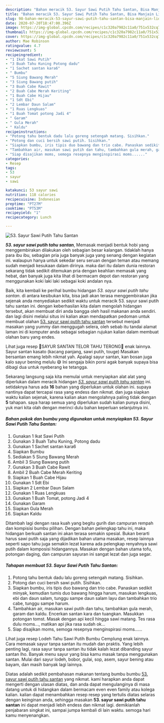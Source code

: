 ```yaml
---
description: "Bahan meracik 53. Sayur Sawi Putih Tahu Santan, Bisa Manjain Lidah"
title: "Bahan meracik 53. Sayur Sawi Putih Tahu Santan, Bisa Manjain Lidah"
slug: 98-bahan-meracik-53-sayur-sawi-putih-tahu-santan-bisa-manjain-lidah
date: 2020-07-20T18:47:00.396Z
image: https://img-global.cpcdn.com/recipes/c1c320a7982c11a0/751x532cq70/53-sayur-sawi-putih-tahu-santan-foto-resep-utama.jpg
thumbnail: https://img-global.cpcdn.com/recipes/c1c320a7982c11a0/751x532cq70/53-sayur-sawi-putih-tahu-santan-foto-resep-utama.jpg
cover: https://img-global.cpcdn.com/recipes/c1c320a7982c11a0/751x532cq70/53-sayur-sawi-putih-tahu-santan-foto-resep-utama.jpg
author: Mae Robinson
ratingvalue: 4.7
reviewcount: 5
recipeingredient:
- "1 Ikat Sawi Putih"
- "3 Buah Tahu Kuning Potong dadu"
- "1 Sachet santan kara6"
- " Bumbu"
- "5 Siung Bawang Merah"
- "3 Siung Bawang putih"
- "3 Buah Cabe Rawit"
- "2 Buah Cabe Merah Keriting"
- "1 Buah Cabe Hijau"
- "1 Sdt Ebi"
- "2 Lembar Daun Salam"
- "1 Ruas Lengkuas"
- "1 Buah Tomat potong Jadi 4"
- " Garam"
- " Gula Merah"
- " Kaldu"
recipeinstructions:
- "Potong tahu bentuk dadu lalu goreng setengah matang. Sisihkan."
- "Potong dan cuci bersih sawi putih. Sisihkan."
- "Siapkan bumbu, iris tipis duo bawang dan trio cabe. Panaskan sedikit minyak, kemudian tumis duo bawang hingga harum, masukan lengkuas, ebi dan daun salam, tunggu sampe daun salam layu dan tambahkan trio cabe, tunggu sampe harum."
- "Tambahkan air, masukan sawi putih dan tahu, tambahkan gula merah, garam dan kaldu. Encerkan santan kara dan tuangkan. Masukkan potongan tomst. Masak dengan api kecil hingga sawi matang. Tes rasa dulu moms..., matikan api jika rasa sudah ok..."
- "Siap disajikan moms, semoga resepnya menginspirasi moms......"
categories:
- Resep
tags:
- 53
- sayur
- sawi

katakunci: 53 sayur sawi 
nutrition: 118 calories
recipecuisine: Indonesian
preptime: "PT27M"
cooktime: "PT53M"
recipeyield: "1"
recipecategory: Lunch

---
```



![53. Sayur Sawi Putih Tahu Santan](https://img-global.cpcdn.com/recipes/c1c320a7982c11a0/751x532cq70/53-sayur-sawi-putih-tahu-santan-foto-resep-utama.jpg)

<b><i>53. sayur sawi putih tahu santan</i></b>, Memasak menjadi bentuk hobi yang menggembirakan dilakukan oleh sebagian besar kalangan. tidaklah hanya para ibu ibu, sebagian pria juga banyak juga yang senang dengan kegiatan ini. walaupun hanya untuk sekedar seru seruan dengan teman atau memang sudah menjadi kesukaan dalam dirinya. maka dari itu dalam dunia restoran sekarang tidak sedikit ditemukan pria dengan keahlian memasak yang hebat, dan banyak juga kita lihat di bermacam depot dan restoran yang menggunakan koki laki laki sebagai koki andalan nya.

Baik, kita kembali ke perihal bumbu hidangan <i>53. sayur sawi putih tahu santan</i>. di antara kesibukan kita, bisa jadi akan terasa menggembirakan jika sejenak anda menyediakan sedikit waktu untuk meracik 53. sayur sawi putih tahu santan ini. dengan keberhasilan kita dalam mengolah hidangan tersebut, akan membuat diri anda bangga oleh hasil makanan anda sendiri. dan lagi disini melalui situs ini kalian akan mendapatkan pedoman untuk membuat olahan <u>53. sayur sawi putih tahu santan</u> tersebut menjadi masakan yang yummy dan menggugah selera, oleh sebab itu tandai alamat laman ini di komputer anda sebagai sebagian rujukan kalian dalam membuat olahan baru yang endes.

Lihat juga resep 💜SAYUR SANTAN TELOR TAHU TERONG💜 enak lainnya. Sayur santan kasato (kacang panjang, sawi putih, touge) Masakan bersantan emang lebih nikmat yah. Apalagi sayur santan, kan bosan juga kalo sayur bening melulu 😅 Ini sengaja bikin porsi agak banyak supaya bisa dibagi dua untuk nyeberang ke tetangga.


Sekarang langsung saja kita memulai untuk menyiapkan alat alat yang diperlukan dalam meracik hidangan <u><i>53. sayur sawi putih tahu santan</i></u> ini. setidaknya harus ada <b>16</b> bahan yang diperlukan untuk olahan ini. supaya nantinya dapat tercapai rasa yang endess dan nikmat. dan juga siapkan waktu kalian sejenak, karena kalian akan mengolahnya paling tidak dengan <b>5</b> tahapan. saya harap semua yang diperlukan sudah kalian punya disini, yuk mari kita olah dengan merinci dulu bahan keperluan selanjutnya ini.

<!--inarticleads1-->

##### Bahan pokok dan bumbu yang digunakan untuk menyiapkan 53. Sayur Sawi Putih Tahu Santan:

1. Gunakan 1 Ikat Sawi Putih
1. Gunakan 3 Buah Tahu Kuning, Potong dadu
1. Gunakan 1 Sachet santan kara6
1. Siapkan  Bumbu
1. Sediakan 5 Siung Bawang Merah
1. Ambil 3 Siung Bawang putih
1. Gunakan 3 Buah Cabe Rawit
1. Ambil 2 Buah Cabe Merah Keriting
1. Siapkan 1 Buah Cabe Hijau
1. Gunakan 1 Sdt Ebi
1. Siapkan 2 Lembar Daun Salam
1. Gunakan 1 Ruas Lengkuas
1. Gunakan 1 Buah Tomat, potong Jadi 4
1. Gunakan  Garam
1. Siapkan  Gula Merah
1. Siapkan  Kaldu


Ditambah lagi dengan rasa kuah yang begitu gurih dan campuran rempah dan kompisisi bumbu pilihan. Dengan bahan pelengkap tahu ini, maka hidangan berkuah santan ini akan terasa semakin spesial. Bukan berarti harus sawi putih saja yang dijadikan bahan utama masakan, resep lainnya seperti sapo tahu juga semakin lezat karena ada pelengkap renyahnya sawi putih dalam komposisi hidangannya. Masakan dengan bahan utama tofu, potongan daging, dan campuran sayuran ini sangat lezat dan juga segar. 

<!--inarticleads2-->

##### Tahapan membuat 53. Sayur Sawi Putih Tahu Santan:

1. Potong tahu bentuk dadu lalu goreng setengah matang. Sisihkan.
1. Potong dan cuci bersih sawi putih. Sisihkan.
1. Siapkan bumbu, iris tipis duo bawang dan trio cabe. Panaskan sedikit minyak, kemudian tumis duo bawang hingga harum, masukan lengkuas, ebi dan daun salam, tunggu sampe daun salam layu dan tambahkan trio cabe, tunggu sampe harum.
1. Tambahkan air, masukan sawi putih dan tahu, tambahkan gula merah, garam dan kaldu. Encerkan santan kara dan tuangkan. Masukkan potongan tomst. Masak dengan api kecil hingga sawi matang. Tes rasa dulu moms..., matikan api jika rasa sudah ok...
1. Siap disajikan moms, semoga resepnya menginspirasi moms......


Lihat juga resep Lodeh Tahu Sawi Putih Bumbu Cemplung enak lainnya. Cara memasak sayur tanpa santan itu mudah dan praktis. Yang lebih penting lagi, rasa sayur tanpa santan itu tidak kalah lezat dibanding sayur santan lho. Banyak menu sayur yang bisa kamu masak tanpa menggunakan santan. Mulai dari sayur lodeh, bobor, gulai, sop, asem, sayur bening atau bayam, dan masih banyak lagi lainnya. 

Diatas adalah sedikit pembahasan makanan tentang bumbu bumbu <u>53. sayur sawi putih tahu santan</u> yang nikmat. kami harapkan anda dapat mengerti dengan ulasan diatas, dan anda dapat mengulanginya di masa datang untuk di hidangkan dalam bermacam even even family atau kolega kalian. kalian dapat menambahkan resep resep yang tertulis diatas selaras dengan keinginan anda, sehingga masakan <b>53. sayur sawi putih tahu santan</b> ini dapat menjadi lebih endess dan nikmat lagi. demikianlah penjabaran singkat ini, sampai jumpa kembali di lain waktu. semoga hari kamu menyenangkan.
